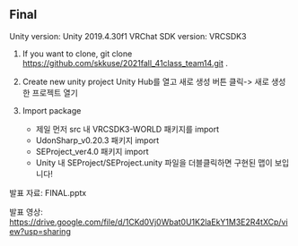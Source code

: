 ## Final

Unity version: Unity 2019.4.30f1
VRChat SDK version: VRCSDK3

1. If you want to clone, git clone https://github.com/skkuse/2021fall_41class_team14.git .

2. Create new unity project
   Unity Hub를 열고 새로 생성 버튼 클릭-> 새로 생성한 프로젝트 열기

3. Import package 
   - 제일 먼저 src 내 VRCSDK3-WORLD 패키지를 import
   - UdonSharp_v0.20.3 패키지 import
   - SEProject_ver4.0 패키지 import
   - Unity 내 SEProject/SEProject.unity 파일을 더블클릭하면 구현된 맵이 보입니다!
 
발표 자료: FINAL.pptx

발표 영상: https://drive.google.com/file/d/1CKd0Vj0Wbat0U1K2laEkY1M3E2R4tXCp/view?usp=sharing
